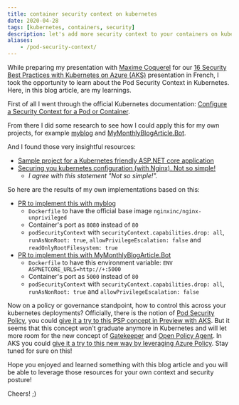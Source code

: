 ```yaml
---
title: container security context on kubernetes
date: 2020-04-28
tags: [kubernetes, containers, security]
description: let's add more security context to your containers on kubernetes
aliases:
    - /pod-security-context/
---
```

While preparing my presentation with [Maxime Coquerel](https://www.linkedin.com/in/maximecoquerel) for our [16 Security Best Practices with Kubernetes on Azure (AKS)](https://www.youtube.com/watch?v=BCDSXyrJUJQ) presentation in French, I took the opportunity to learn about the Pod Security Context in Kubernetes. Here, in this blog article, are my learnings.

First of all I went through the official Kubernetes documentation: [Configure a Security Context for a Pod or Container](https://kubernetes.io/docs/tasks/configure-pod-container/security-context/).

From there I did some research to see how I could apply this for my own projects, for example [myblog](https://github.com/mathieu-benoit/myblog) and [MyMonthlyBlogArticle.Bot](https://github.com/mathieu-benoit/MyMonthlyBlogArticle.Bot).

And I found those very insightful resources:
- [Sample project for a Kubernetes friendly ASP.NET core application](https://github.com/Lybecker/k8s-friendly-aspnetcore)
- [Securing you kubernetes configuration (with Nginx). Not so simple!](https://blog.asksven.io/posts/securing-kubernetes-configuration)
    - _I agree with this statement "Not so simple!"._

So here are the results of my own implementations based on this:
- [PR to implement this with myblog](https://github.com/mathieu-benoit/myblog/pull/6)
    - `Dockerfile` to have the official base image `nginxinc/nginx-unprivileged`
    - Container's port as `8080` instead of `80`
    - `podSecurityContext` with `securityContext.capabilities.drop: all`, `runAsNonRoot: true`, `allowPrivilegeEscalation: false` and `readOnlyRootFilesystem: true`
- [PR to implement this with MyMonthlyBlogArticle.Bot](https://github.com/mathieu-benoit/MyMonthlyBlogArticle.Bot/pull/35)
    - `Dockerfile` to have this environment variable: `ENV ASPNETCORE_URLS=http://+:5000`
    - Container's port as `5000` instead of `80`
    - `podSecurityContext` with `securityContext.capabilities.drop: all`, `runAsNonRoot: true` and `allowPrivilegeEscalation: false`

Now on a policy or governance standpoint, how to control this across your kubernetes deployments? Officially, there is the notion of [Pod Security Policy](https://kubernetes.io/docs/concepts/policy/pod-security-policy), you could [give it a try to this PSP concept in Preview with AKS](https://docs.microsoft.com/azure/aks/use-pod-security-policies). But it seems that this concept won't graduate anymore in Kubernetes and will let more room for the new concept of [Gatekeeper](https://github.com/open-policy-agent/gatekeeper) and [Open Policy Agent](https://www.openpolicyagent.org). In AKS you could [give it a try to this new way by leveraging Azure Policy](https://docs.microsoft.com/azure/governance/policy/concepts/rego-for-aks). Stay tuned for sure on this!

Hope you enjoyed and learned something with this blog article and you will be able to leverage those resources for your own context and security posture!

Cheers! ;)